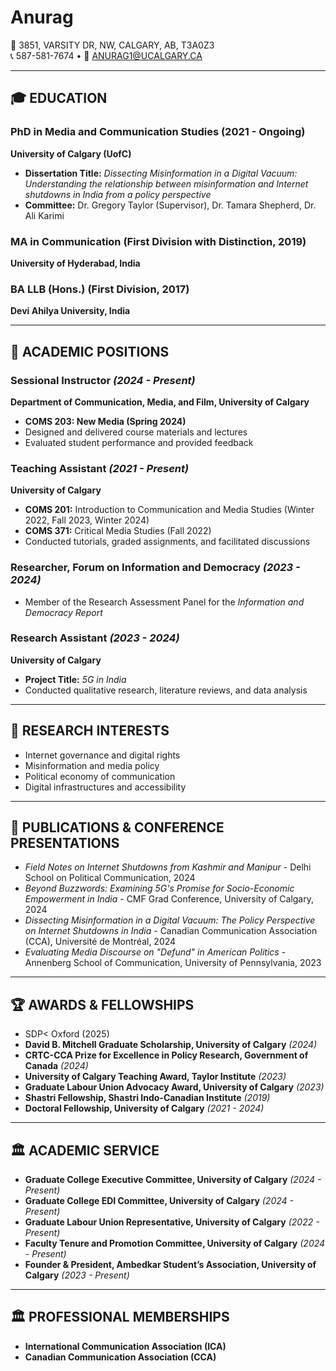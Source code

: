 # Anurag  

📍 3851, VARSITY DR, NW, CALGARY, AB, T3A0Z3  
📞 587-581-7674 • 📧 [ANURAG1@UCALGARY.CA](mailto:ANURAG1@UCALGARY.CA)  

---

## 🎓 EDUCATION  

### **PhD in Media and Communication Studies** (2021 - Ongoing)  
**University of Calgary (UofC)**  
- **Dissertation Title:** *Dissecting Misinformation in a Digital Vacuum: Understanding the relationship between misinformation and Internet shutdowns in India from a policy perspective*  
- **Committee:** Dr. Gregory Taylor (Supervisor), Dr. Tamara Shepherd, Dr. Ali Karimi  

### **MA in Communication** (First Division with Distinction, 2019)  
**University of Hyderabad, India**  

### **BA LLB (Hons.)** (First Division, 2017)  
**Devi Ahilya University, India**  

---

## 💼 ACADEMIC POSITIONS  

### **Sessional Instructor** *(2024 - Present)*  
**Department of Communication, Media, and Film, University of Calgary**  
- **COMS 203: New Media (Spring 2024)**  
- Designed and delivered course materials and lectures  
- Evaluated student performance and provided feedback  

### **Teaching Assistant** *(2021 - Present)*  
**University of Calgary**  
- **COMS 201:** Introduction to Communication and Media Studies (Winter 2022, Fall 2023, Winter 2024)  
- **COMS 371:** Critical Media Studies (Fall 2022)  
- Conducted tutorials, graded assignments, and facilitated discussions  

### **Researcher, Forum on Information and Democracy** *(2023 - 2024)*  
- Member of the Research Assessment Panel for the *Information and Democracy Report*  

### **Research Assistant** *(2023 - 2024)*  
**University of Calgary**  
- **Project Title:** *5G in India*  
- Conducted qualitative research, literature reviews, and data analysis  

---

## 🔬 RESEARCH INTERESTS  

- Internet governance and digital rights  
- Misinformation and media policy  
- Political economy of communication  
- Digital infrastructures and accessibility  

---

## 📝 PUBLICATIONS & CONFERENCE PRESENTATIONS  

- *Field Notes on Internet Shutdowns from Kashmir and Manipur* - Delhi School on Political Communication, 2024  
- *Beyond Buzzwords: Examining 5G's Promise for Socio-Economic Empowerment in India* - CMF Grad Conference, University of Calgary, 2024  
- *Dissecting Misinformation in a Digital Vacuum: The Policy Perspective on Internet Shutdowns in India* - Canadian Communication Association (CCA), Université de Montréal, 2024  
- *Evaluating Media Discourse on "Defund" in American Politics* - Annenberg School of Communication, University of Pennsylvania, 2023  

---

## 🏆 AWARDS & FELLOWSHIPS  

- SDP< Oxford (2025)
- **David B. Mitchell Graduate Scholarship, University of Calgary** *(2024)*  
- **CRTC-CCA Prize for Excellence in Policy Research, Government of Canada** *(2024)*  
- **University of Calgary Teaching Award, Taylor Institute** *(2023)*  
- **Graduate Labour Union Advocacy Award, University of Calgary** *(2023)*  
- **Shastri Fellowship, Shastri Indo-Canadian Institute** *(2019)*  
- **Doctoral Fellowship, University of Calgary** *(2021 - 2024)*  

---

## 🏛️ ACADEMIC SERVICE  

- **Graduate College Executive Committee, University of Calgary** *(2024 - Present)*  
- **Graduate College EDI Committee, University of Calgary** *(2024 - Present)*  
- **Graduate Labour Union Representative, University of Calgary** *(2022 - Present)*  
- **Faculty Tenure and Promotion Committee, University of Calgary** *(2024 - Present)*  
- **Founder & President, Ambedkar Student’s Association, University of Calgary** *(2023 - Present)*  

---

## 🏛️ PROFESSIONAL MEMBERSHIPS  

- **International Communication Association (ICA)**  
- **Canadian Communication Association (CCA)**  
